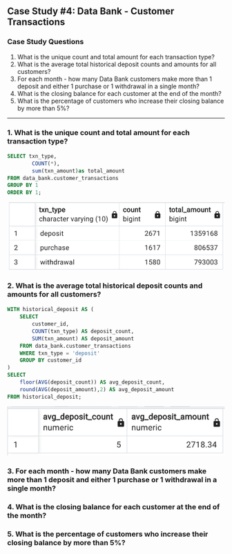 ## Case Study #4: Data Bank - Customer Transactions

### Case Study Questions
1. What is the unique count and total amount for each transaction type?
2. What is the average total historical deposit counts and amounts for all customers?
3. For each month - how many Data Bank customers make more than 1 deposit and either 1 purchase or 1 withdrawal in a single month?
4. What is the closing balance for each customer at the end of the month?
5. What is the percentage of customers who increase their closing balance by more than 5%?

--------------------------

### 1. What is the unique count and total amount for each transaction type?
```SQL
SELECT txn_type,	
		COUNT(*),
		sum(txn_amount)as total_amount
FROM data_bank.customer_transactions
GROUP BY 1
ORDER BY 1;
```
![image](https://github.com/alfiramdhan/8Weeks_SQL_Challenge/blob/main/Case%20Study%204%20-%20Data%20Bank/4.2%20IMAGE%201.png)

### 2. What is the average total historical deposit counts and amounts for all customers?
```SQL
WITH historical_deposit AS (
	SELECT 
		customer_id,
		COUNT(txn_type) AS deposit_count,
		SUM(txn_amount) AS deposit_amount
	FROM data_bank.customer_transactions
	WHERE txn_type = 'deposit'
	GROUP BY customer_id
)
SELECT 
	floor(AVG(deposit_count)) AS avg_deposit_count,
	round(AVG(deposit_amount),2) AS avg_deposit_amount
FROM historical_deposit;
```
![image](https://github.com/alfiramdhan/8Weeks_SQL_Challenge/blob/main/Case%20Study%204%20-%20Data%20Bank/4.2%20IMAGE%202.png)


### 3. For each month - how many Data Bank customers make more than 1 deposit and either 1 purchase or 1 withdrawal in a single month?



### 4. What is the closing balance for each customer at the end of the month?




### 5. What is the percentage of customers who increase their closing balance by more than 5%?
